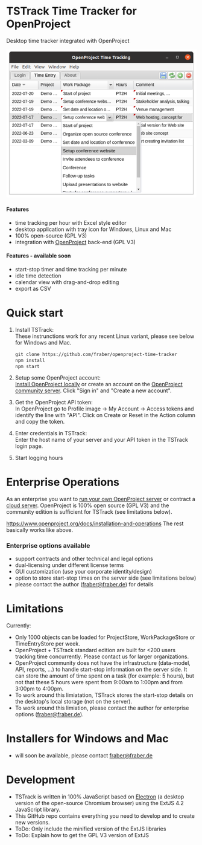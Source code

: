 TSTrack Time Tracker for OpenProject
====================================

Desktop time tracker integrated with OpenProject

![screenshot](/app/images/screenshot.png?raw=true "Screenshot")

#### Features
* time tracking per hour with Excel style editor
* desktop application with tray icon for Windows, Linux and Mac
* 100% open-source (GPL V3)
* integration with [OpenProject](https://openproject.com)
  back-end (GPL V3)

#### Features - available soon
* start-stop timer and time tracking per minute
* idle time detection
* calendar view with drag-and-drop editing
* export as CSV


# Quick start

1. Install TSTrack:<br>
   These instrunctions work for any recent Linux variant,
   please see below for Windows and Mac.<br>
   ```
   git clone https://github.com/fraber/openproject-time-tracker
   npm install
   npm start
   ```

2. Setup some OpenProject account:<br>
   [Install OpenProject locally](https://www.openproject.org/docs/installation-and-operations/)
   or create an account on the [OpenProject community server](https://community.openproject.org).
   Click "Sign in" and "Create a new account".

3. Get the OpenProject API token:<br>
   In OpenProject go to Profile image -> My Account ->
   Access tokens and identify the line with "API".
   Click on Create or Reset in the Action column and
   copy the token.

4. Enter credentials in TSTrack:<br>
   Enter the host name of your server and your API token in
   the TSTrack login page.

5. Start logging hours



# Enterprise Operations

As an enterprise you want to
[run your own OpenProject server](https://www.openproject.org/docs/installation-and-operations/)
or contract a [cloud server](https://www.openproject.org/pricing/?mode=cloud).
OpenProject is 100% open source (GPL V3) and the community
edition is sufficient for TSTrack (see limitations below).

https://www.openproject.org/docs/installation-and-operations
The rest basically works like above.

### Enterprise options available

* support contracts and other technical and legal options
* dual-licensing under different license terms
* GUI customization (use your corporate identity/design)
* option to store start-stop times on the server side
  (see limitations below)
* please contact the author (fraber@fraber.de) for details


# Limitations

Currently:
* Only 1000 objects can be loaded for ProjectStore,
  WorkPackageStore or TimeEntryStore per week.
* OpenProject + TSTrack standard edition are built
  for <200 users tracking time concurrently.
  Please contact us for larger organizations.
* OpenProject community does not have the infrastructure
  (data-model, API, reports, ...) to handle start-stop
  information on the server side. It can store the amount
  of time spent on a task (for example: 5 hours),
  but not that these 5 hours were spent from 9:00am to
  1:00pm and from 3:00pm to 4:00pm.
* To work around this limiatation, TSTrack stores the
  start-stop details on the desktop's local storage
  (not on the server).
* To work around this limiation, please contact the
  author for enterprise options (fraber@fraber.de).


# Installers for Windows and Mac

* will soon be available, please contact fraber@fraber.de


# Development

* TSTrack is written in 100% JavaScript based on
  [Electron](https://electronjs.org) (a desktop version
  of the open-source Chromium browser) using the
  ExtJS 4.2 JavaScript library.
* This GitHub repo contains everything you need to
  develop and to create new versions.
* ToDo: Only include the minified version of the ExtJS
  libraries
* ToDo: Explain how to get the GPL V3 version of ExtJS
